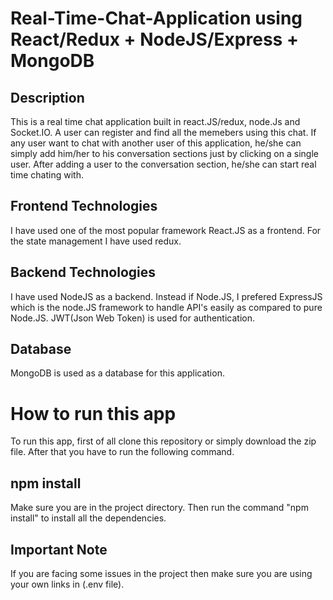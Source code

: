 # Real-Time-Chat-Application using React/Redux + NodeJS/Express + MongoDB
## Description
This is a real time chat application built in react.JS/redux, node.Js and Socket.IO. A user can register and find all the memebers using this chat. If any user want to chat with another user 
of this application, he/she can simply add him/her to his conversation sections just by clicking on a single user. After adding a user to the conversation section, he/she can 
start real time chating with.
## Frontend Technologies
I have used one of the most popular framework React.JS as a frontend. For the state management I have used redux.
## Backend Technologies
I have used NodeJS as a backend. Instead if Node.JS, I prefered ExpressJS which is the node.JS framework to handle API's easily as compared to pure Node.JS. JWT(Json Web Token)
is used for authentication.

## Database
MongoDB is used as a database for this application.
# How to run this app
To run this app, first of all clone this repository or simply download the zip file. After that you have to run the following command.
## npm install
Make sure you are in the project directory. Then run the command "npm install" to install all the dependencies.

## Important Note
If you are facing some issues in the project then make sure you are using your own links in (.env file). 
